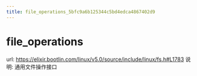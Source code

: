 ```yaml
---
title: file_operations_5bfc9a6b125344c5bd4edca4867402d9
---
```


# file_operations

url: https://elixir.bootlin.com/linux/v5.0/source/include/linux/fs.h#L1783
说明: 通用文件操作接口